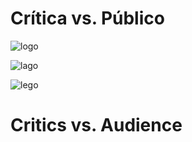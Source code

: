 # Crítica vs. Público

![logo]("img/RSlogo.png")

![lago]("images/RSlogo.png")

![lego]("images/mira.jpg")






# Critics vs. Audience